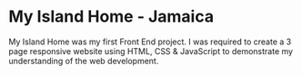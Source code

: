 # My Island Home - Jamaica
My Island Home was my first Front End project.
I was required to create a 3 page responsive website using HTML, CSS &amp; JavaScript to demonstrate my understanding of the web development.
